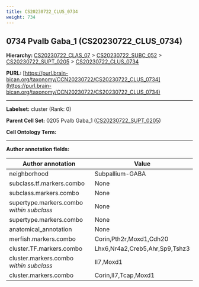 ```yaml
---
title: CS20230722_CLUS_0734
weight: 734
---
```

## 0734 Pvalb Gaba_1 (CS20230722_CLUS_0734)
<b>Hierarchy: </b>
[CS20230722_CLAS_07](../CS20230722_CLAS_07) >
[CS20230722_SUBC_052](../CS20230722_SUBC_052) >
[CS20230722_SUPT_0205](../CS20230722_SUPT_0205) >
[CS20230722_CLUS_0734](../CS20230722_CLUS_0734)

**PURL:** [https://purl.brain-bican.org/taxonomy/CCN20230722/CS20230722_CLUS_0734](https://purl.brain-bican.org/taxonomy/CCN20230722/CS20230722_CLUS_0734)

---


**Labelset:** cluster (Rank: 0)

**Parent Cell Set:** 0205 Pvalb Gaba_1 ([CS20230722_SUPT_0205](../CS20230722_SUPT_0205))



**Cell Ontology Term:** 

[MARKER GENES.]: #


---

[TRANSFERRED ANNOTATIONS.]: #


[AUTHOR ANNOTATION FIELDS.]: #


**Author annotation fields:**

| Author annotation | Value |
|-------------------|-------|
|neighborhood|Subpallium-GABA|
|subclass.tf.markers.combo|None|
|subclass.markers.combo|None|
|supertype.markers.combo _within subclass_|None|
|supertype.markers.combo|None|
|anatomical_annotation|None|
|merfish.markers.combo|Corin,Pth2r,Moxd1,Cdh20|
|cluster.TF.markers.combo|Lhx6,Nr4a2,Creb5,Ahr,Sp9,Tshz3|
|cluster.markers.combo _within subclass_|Il7,Moxd1|
|cluster.markers.combo|Corin,Il7,Tcap,Moxd1|
